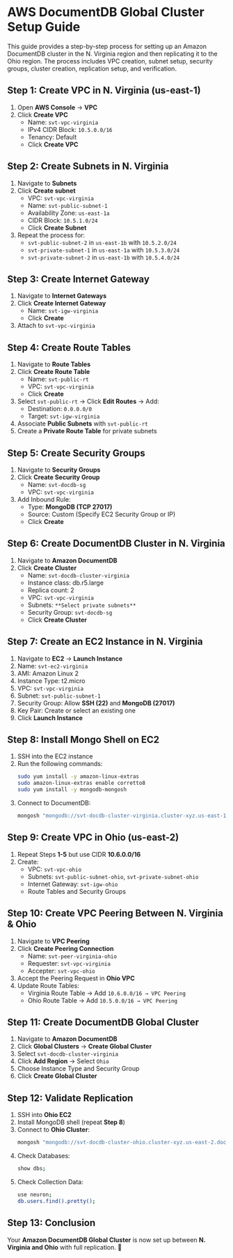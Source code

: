 
# AWS DocumentDB Global Cluster Setup Guide

This guide provides a step-by-step process for setting up an Amazon DocumentDB cluster in the N. Virginia region and then replicating it to the Ohio region. The process includes VPC creation, subnet setup, security groups, cluster creation, replication setup, and verification.

## **Step 1: Create VPC in N. Virginia (us-east-1)**
1. Open **AWS Console** → **VPC**
2. Click **Create VPC**
   - Name: `svt-vpc-virginia`
   - IPv4 CIDR Block: `10.5.0.0/16`
   - Tenancy: Default
   - Click **Create VPC**

## **Step 2: Create Subnets in N. Virginia**
1. Navigate to **Subnets**
2. Click **Create subnet**
   - VPC: `svt-vpc-virginia`
   - Name: `svt-public-subnet-1`
   - Availability Zone: `us-east-1a`
   - CIDR Block: `10.5.1.0/24`
   - Click **Create Subnet**
3. Repeat the process for:
   - `svt-public-subnet-2` in `us-east-1b` with `10.5.2.0/24`
   - `svt-private-subnet-1` in `us-east-1a` with `10.5.3.0/24`
   - `svt-private-subnet-2` in `us-east-1b` with `10.5.4.0/24`

## **Step 3: Create Internet Gateway**
1. Navigate to **Internet Gateways**
2. Click **Create Internet Gateway**
   - Name: `svt-igw-virginia`
   - Click **Create**
3. Attach to `svt-vpc-virginia`

## **Step 4: Create Route Tables**
1. Navigate to **Route Tables**
2. Click **Create Route Table**
   - Name: `svt-public-rt`
   - VPC: `svt-vpc-virginia`
   - Click **Create**
3. Select `svt-public-rt` → Click **Edit Routes** → Add:
   - Destination: `0.0.0.0/0`
   - Target: `svt-igw-virginia`
4. Associate **Public Subnets** with `svt-public-rt`
5. Create a **Private Route Table** for private subnets

## **Step 5: Create Security Groups**
1. Navigate to **Security Groups**
2. Click **Create Security Group**
   - Name: `svt-docdb-sg`
   - VPC: `svt-vpc-virginia`
3. Add Inbound Rule:
   - Type: **MongoDB (TCP 27017)**
   - Source: Custom (Specify EC2 Security Group or IP)
   - Click **Create**

## **Step 6: Create DocumentDB Cluster in N. Virginia**
1. Navigate to **Amazon DocumentDB**
2. Click **Create Cluster**
   - Name: `svt-docdb-cluster-virginia`
   - Instance class: db.r5.large
   - Replica count: 2
   - VPC: `svt-vpc-virginia`
   - Subnets: `**Select private subnets**`
   - Security Group: `svt-docdb-sg`
   - Click **Create Cluster**

## **Step 7: Create an EC2 Instance in N. Virginia**
1. Navigate to **EC2** → **Launch Instance**
2. Name: `svt-ec2-virginia`
3. AMI: Amazon Linux 2
4. Instance Type: t2.micro
5. VPC: `svt-vpc-virginia`
6. Subnet: `svt-public-subnet-1`
7. Security Group: Allow **SSH (22)** and **MongoDB (27017)**
8. Key Pair: Create or select an existing one
9. Click **Launch Instance**

## **Step 8: Install Mongo Shell on EC2**
1. SSH into the EC2 instance
2. Run the following commands:
   ```sh
   sudo yum install -y amazon-linux-extras
   sudo amazon-linux-extras enable corretto8
   sudo yum install -y mongodb-mongosh
   ```
3. Connect to DocumentDB:
   ```sh
   mongosh "mongodb://svt-docdb-cluster-virginia.cluster-xyz.us-east-1.docdb.amazonaws.com:27017/" --tls --username admin --password YourPassword
   ```

## **Step 9: Create VPC in Ohio (us-east-2)**
1. Repeat Steps **1-5** but use CIDR **10.6.0.0/16**
2. Create:
   - VPC: `svt-vpc-ohio`
   - Subnets: `svt-public-subnet-ohio`, `svt-private-subnet-ohio`
   - Internet Gateway: `svt-igw-ohio`
   - Route Tables and Security Groups

## **Step 10: Create VPC Peering Between N. Virginia & Ohio**
1. Navigate to **VPC Peering**
2. Click **Create Peering Connection**
   - Name: `svt-peer-virginia-ohio`
   - Requester: `svt-vpc-virginia`
   - Accepter: `svt-vpc-ohio`
3. Accept the Peering Request in **Ohio VPC**
4. Update Route Tables:
   - Virginia Route Table → Add `10.6.0.0/16 → VPC Peering`
   - Ohio Route Table → Add `10.5.0.0/16 → VPC Peering`

## **Step 11: Create DocumentDB Global Cluster**
1. Navigate to **Amazon DocumentDB**
2. Click **Global Clusters** → **Create Global Cluster**
3. Select `svt-docdb-cluster-virginia`
4. Click **Add Region** → Select `Ohio`
5. Choose Instance Type and Security Group
6. Click **Create Global Cluster**

## **Step 12: Validate Replication**
1. SSH into **Ohio EC2**
2. Install MongoDB shell (repeat **Step 8**)
3. Connect to **Ohio Cluster**:
   ```sh
   mongosh "mongodb://svt-docdb-cluster-ohio.cluster-xyz.us-east-2.docdb.amazonaws.com:27017/" --tls --username admin --password YourPassword
   ```
4. Check Databases:
   ```sh
   show dbs;
   ```
5. Check Collection Data:
   ```sh
   use neuron;
   db.users.find().pretty();
   ```

## **Step 13: Conclusion**
Your **Amazon DocumentDB Global Cluster** is now set up between **N. Virginia and Ohio** with full replication. 🚀

